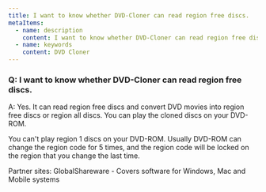 ```yaml
---
title: I want to know whether DVD-Cloner can read region free discs.
metaItems:
  - name: description
    content: I want to know whether DVD-Cloner can read region free discs.
  - name: keywords
    content: DVD Cloner
---
```


### Q: I want to know whether DVD-Cloner can read region free discs.

A:
Yes. It can read region free discs and convert DVD movies into region free discs or region all discs. You can play the cloned discs on your DVD-ROM.

You can't play region 1 discs on your DVD-ROM. Usually DVD-ROM can change the region code for 5 times, and the region code will be locked on the region that you change the last time. 

Partner sites: GlobalShareware - Covers software for Windows, Mac and Mobile systems